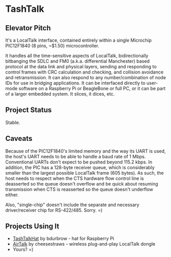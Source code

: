 # TashTalk

## Elevator Pitch

It's a LocalTalk interface, contained entirely within a single Microchip PIC12F1840 (8 pins, ~$1.50) microcontroller.

It handles all the time-sensitive aspects of LocalTalk, bidirectionally bitbanging the SDLC and FM0 (a.k.a. differential
Manchester) based protocol at the data link and physical layers, sending and responding to control frames with CRC
calculation and checking, and collision avoidance and retransmission. It can also respond to any number/combination of
node IDs for use in bridging applications. It can be interfaced directly to user-mode software on a Raspberry Pi or 
BeagleBone or full PC, or it can be part of a larger embedded system. It slices, it dices, etc.


## Project Status

Stable.  


## Caveats

Because of the PIC12F1840's limited memory and the way its UART is used, the host's UART needs to be able to handle a baud
rate of 1 Mbps. Conventional UARTs don't expect to be pushed beyond 115.2 kbps. In addition, the PIC has a 128-byte receiver
queue, which is considerably smaller than the largest possible LocalTalk frame (605 bytes). As such, the host needs to respect
when the CTS hardware flow control line is deasserted so the queue doesn't overflow and be quick about resuming transmission
when CTS is reasserted so the queue doesn't underflow either.

Also, "single-chip" doesn't include the separate and necessary driver/receiver chip for RS-422/485. Sorry. =)


## Projects Using It

* [TashTalkHat](https://68kmla.org/bb/index.php?threads/tashtalk-single-chip-localtalk-interface.38955/page-4#post-422138)
  by bdurbrow - hat for Raspberry Pi
* [AirTalk](https://68kmla.org/bb/index.php?threads/introducing-and-interest-check-airtalk-wireless-plug-and-play-localtalk-dongles.39661/)
  by cheesestraws - wireless plug-and-play LocalTalk dongle
* Yours? =)

